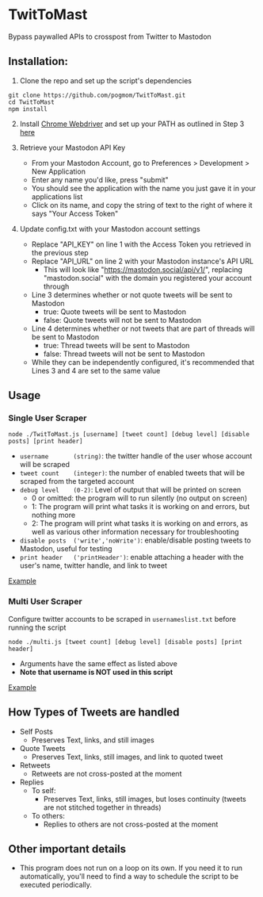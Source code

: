 # TwitToMast
Bypass paywalled APIs to crosspost from Twitter to Mastodon

## Installation:

1. Clone the repo and set up the script's dependencies
```
git clone https://github.com/pogmom/TwitToMast.git
cd TwitToMast
npm install
```

2. Install [Chrome Webdriver](https://chromedriver.chromium.org/downloads) and set up your PATH as outlined in Step 3 [here](https://www.selenium.dev/documentation/webdriver/getting_started/install_drivers/)

3. Retrieve your Mastodon API Key
	- From your Mastodon Account, go to Preferences > Development > New Application
	- Enter any name you'd like, press "submit"
	- You should see the application with the name you just gave it in your applications list
	- Click on its name, and copy the string of text to the right of where it says "Your Access Token"
	
4. Update config.txt with your Mastodon account settings
	- Replace "API_KEY" on line 1 with the Access Token you retrieved in the previous step
	- Replace "API_URL" on line 2 with your Mastodon instance's API URL
		- This will look like "https://mastodon.social/api/v1/", replacing "mastodon.social" with the domain you registered your account through
	- Line 3 determines whether or not quote tweets will be sent to Mastodon
		- true: Quote tweets will be sent to Mastodon
		- false: Quote tweets will not be sent to Mastodon
	- Line 4 determines whether or not tweets that are part of threads will be sent to Mastodon
		- true: Thread tweets will be sent to Mastodon
		- false: Thread tweets will not be sent to Mastodon
	- While they can be independently configured, it's recommended that Lines 3 and 4 are set to the same value
	
## Usage

### Single User Scraper

```
node ./TwitToMast.js [username] [tweet count] [debug level] [disable posts] [print header]
```
- `username       (string)`: the twitter handle of the user whose account will be scraped
- `tweet count    (integer)`: the number of enabled tweets that will be scraped from the targeted account
- `debug level    (0-2)`: Level of output that will be printed on screen
	- 0 or omitted: the program will to run silently (no output on screen)
	- 1: The program will print what tasks it is working on and errors, but nothing more
	- 2: The program will print what tasks it is working on and errors, as well as various other information necessary for troubleshooting
- `disable posts  ('write','noWrite')`: enable/disable posting tweets to Mastodon, useful for testing
- `print header   ('printHeader')`: enable attaching a header with the user's name, twitter handle, and link to tweet

[Example](https://tech.lgbt/@pogmommy)
	
### Multi User Scraper

Configure twitter accounts to be scraped in `usernameslist.txt` before running the script
```
node ./multi.js [tweet count] [debug level] [disable posts] [print header]
```
- Arguments have the same effect as listed above
- **Note that username is NOT used in this script**

[Example](https://techhub.social/@twitterscraper)

## How Types of Tweets are handled

- Self Posts
	- Preserves Text, links, and still images
- Quote Tweets
	- Preserves Text, links, still images, and link to quoted tweet
- Retweets
	- Retweets are not cross-posted at the moment
- Replies
	- To self:
		- Preserves Text, links, still images, but loses continuity (tweets are not stitched together in threads)
	- To others:
		- Replies to others are not cross-posted at the moment
	
## Other important details
- This program does not run on a loop on its own. If you need it to run automatically, you'll need to find a way to schedule the script to be executed periodically.
